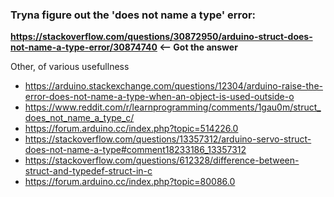 ### Tryna figure out the 'does not name a type' error:

**https://stackoverflow.com/questions/30872950/arduino-struct-does-not-name-a-type-error/30874740 <-- Got the answer**

Other, of various usefullness
- https://arduino.stackexchange.com/questions/12304/arduino-raise-the-error-does-not-name-a-type-when-an-object-is-used-outside-o
- https://www.reddit.com/r/learnprogramming/comments/1gau0m/struct_does_not_name_a_type_c/
- https://forum.arduino.cc/index.php?topic=514226.0
- https://stackoverflow.com/questions/13357312/arduino-servo-struct-does-not-name-a-type#comment18233186_13357312
- https://stackoverflow.com/questions/612328/difference-between-struct-and-typedef-struct-in-c
- https://forum.arduino.cc/index.php?topic=80086.0
